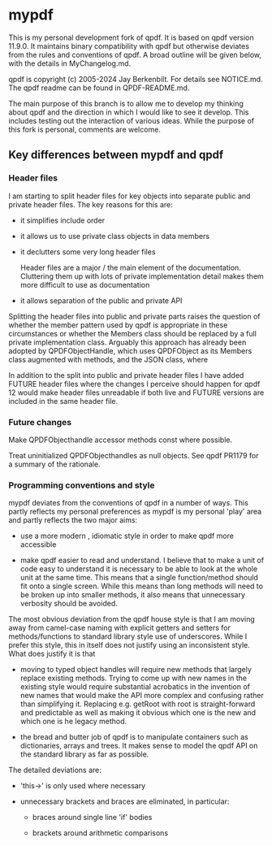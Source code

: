 # mypdf

This is my personal development fork of qpdf. It is based on qpdf version 11.9.0. It maintains binary compatibility with
qpdf but otherwise deviates from the rules and conventions of qpdf. A broad outline will be given below, with the
details in MyChangelog.md.

qpdf is copyright (c) 2005-2024 Jay Berkenbilt. For details see NOTICE.md. The qpdf readme can be found in
QPDF-README.md.

The main purpose of this branch is to allow me to develop my thinking about qpdf and the direction in which I would like
to see it develop. This includes testing out the interaction of various ideas. While the purpose of this fork is
personal, comments are welcome.

## Key differences between mypdf and qpdf

### Header files

I am starting to split header files for key objects into separate public and private header files. The key reasons for
this are:

- it simplifies include order

- it allows us to use private class objects in data members

- it declutters some very long header files

  Header files are a major / the main element of the documentation. Cluttering them up with lots of private
  implementation detail makes them more difficult to use as documentation

- it allows separation of the public and private API

Splitting the header files into public and private parts raises the question of whether the member pattern used by qpdf
is appropriate in these circumstances or whether the Members class should be replaced by a full private implementation
class. Arguably this approach has already been adopted by QPDFObjectHandle, which uses QPDFObject as its Members class
augmented with methods, and the JSON class, where

In addition to the split into public and private header files I have added FUTURE header files where the changes I
perceive should happen for qpdf 12 would make header files unreadable if both live and FUTURE versions are included
in the same header file.

### Future changes

Make QPDFObjecthandle accessor methods const where possible.

Treat uninitialized QPDFObjecthandles as null objects. See qpdf PR1179 for a summary of the rationale.

### Programming conventions and style

mypdf deviates from the conventions of qpdf in a number of ways. This partly reflects my personal preferences as mypdf
is my personal 'play' area and partly reflects the two major aims:

- use a more modern , idiomatic style in order to make qpdf more accessible

- make qpdf easier to read and understand. I believe that to make a unit of code easy to understand it is necessary to
  be able to look at the whole unit at the same time. This means that a single function/method should fit onto a single
  screen. While this means than long methods will need to be broken up into smaller methods, it also means that
  unnecessary verbosity should be avoided.

The most obvious deviation from the qpdf house style is that I am moving away from camel-case naming with explicit
getters and setters for methods/functions to standard library style use of underscores. While I prefer this style, this
in itself does not justify using an inconsistent style. What does justify it is that

- moving to typed object handles will require new methods that largely replace existing methods. Trying to come up with
  new names in the existing style would require substantial acrobatics in the invention of new names that would make
  the API more complex and confusing rather than simplifying it. Replacing e.g. getRoot with root is straight-forward
  and predictable as well as making it obvious which one is the new and which one is he legacy method.

- the bread and butter job of qpdf is to manipulate containers such as dictionaries, arrays and trees. It makes sense
  to model the qpdf API on the standard library as far as possible.

The detailed deviations are:

- 'this->' is only used where necessary

- unnecessary brackets and braces are eliminated, in particular:

    - braces around single line 'if' bodies

    - brackets around arithmetic comparisons
